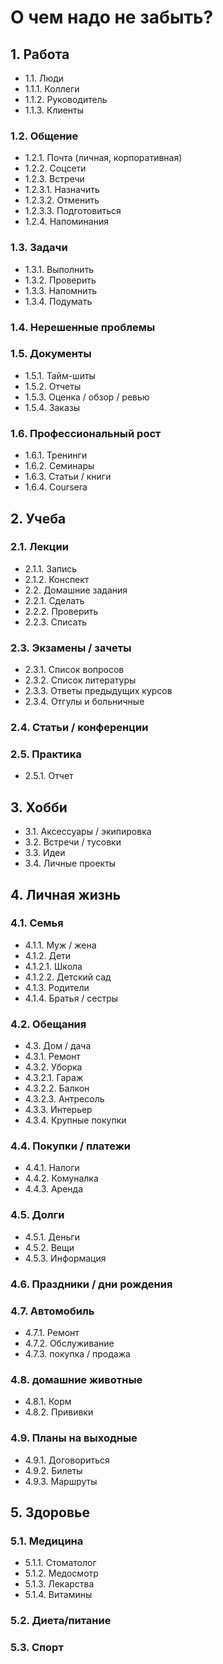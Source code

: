 # О чем надо не забыть?

## 1. Работа

- 1.1. Люди
- 1.1.1. Коллеги
- 1.1.2. Руководитель
- 1.1.3. Клиенты

### 1.2. Общение

- 1.2.1. Почта (личная, корпоративная)
- 1.2.2. Соцсети
- 1.2.3. Встречи
- 1.2.3.1. Назначить
- 1.2.3.2. Отменить
- 1.2.3.3. Подготовиться
- 1.2.4. Напоминания

### 1.3. Задачи

- 1.3.1. Выполнить
- 1.3.2. Проверить
- 1.3.3. Напомнить
- 1.3.4. Подумать

### 1.4. Нерешенные проблемы

### 1.5. Документы

- 1.5.1. Тайм-шиты
- 1.5.2. Отчеты
- 1.5.3. Оценка / обзор / ревью
- 1.5.4. Заказы

### 1.6. Профессиональный рост

- 1.6.1. Тренинги
- 1.6.2. Семинары
- 1.6.3. Статьи / книги
- 1.6.4. Coursera

## 2. Учеба

### 2.1. Лекции

- 2.1.1. Запись
- 2.1.2. Конспект
- 2.2. Домашние задания
- 2.2.1. Сделать
- 2.2.2. Проверить
- 2.2.3. Списать

### 2.3. Экзамены / зачеты

- 2.3.1. Список вопросов
- 2.3.2. Список литературы
- 2.3.3. Ответы предыдущих курсов
- 2.3.4. Отгулы и больничные

### 2.4. Статьи / конференции

### 2.5. Практика

- 2.5.1. Отчет

## 3. Хобби

- 3.1. Аксессуары / экипировка
- 3.2. Встречи / тусовки
- 3.3. Идеи
- 3.4. Личные проекты

## 4. Личная жизнь

### 4.1. Семья

- 4.1.1. Муж / жена
- 4.1.2. Дети
- 4.1.2.1. Школа
- 4.1.2.2. Детский сад
- 4.1.3. Родители
- 4.1.4. Братья / сестры

### 4.2. Обещания

- 4.3. Дом / дача
- 4.3.1. Ремонт
- 4.3.2. Уборка
- 4.3.2.1. Гараж
- 4.3.2.2. Балкон
- 4.3.2.3. Антресоль
- 4.3.3. Интерьер
- 4.3.4. Крупные покупки

### 4.4. Покупки / платежи

- 4.4.1. Налоги
- 4.4.2. Комуналка
- 4.4.3. Аренда

### 4.5. Долги

- 4.5.1. Деньги
- 4.5.2. Вещи
- 4.5.3. Информация

### 4.6. Праздники / дни рождения

### 4.7. Автомобиль

- 4.7.1. Ремонт
- 4.7.2. Обслуживание
- 4.7.3. покупка / продажа

### 4.8. домашние животные

- 4.8.1. Корм
- 4.8.2. Прививки

### 4.9. Планы на выходные

- 4.9.1. Договориться
- 4.9.2. Билеты
- 4.9.3. Маршруты

## 5. Здоровье

### 5.1. Медицина

- 5.1.1. Стоматолог
- 5.1.2. Медосмотр
- 5.1.3. Лекарства
- 5.1.4. Витамины

### 5.2. Диета/питание

### 5.3. Спорт
